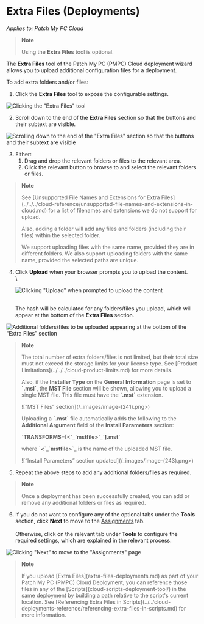 # Extra Files (Deployments)

_Applies to: Patch My PC Cloud_

> **Note**
>
> Using the **Extra Files** tool is optional.

The **Extra Files** tool of the Patch My PC (PMPC) Cloud deployment wizard allows you to upload additional configuration files for a deployment.

To add extra folders and/or files:

1. Click the **Extra Files** tool to expose the configurable settings.

![Clicking the "Extra Files" tool](../../../../.gitbook/assets/image-\(82\).png)

2. Scroll down to the end of the **Extra Files** section so that the buttons and their subtext are visible.

![Scrolling down to the end of the "Extra Files" section so that the buttons and their subtext are visible](../../../../.gitbook/assets/image-\(83\).png)

3. Either:
   1. Drag and drop the relevant folders or files to the relevant area.
   2. Click the relevant button to browse to and select the relevant folders or files.

> **Note**
>
> See \[Unsupported File Names and Extensions for Extra Files]\(../../../cloud-reference/unsupported-file-names-and-extensions-in-cloud.md) for a list of filenames and extensions we do not support for upload.
>
> Also, adding a folder will add any files and folders (including their files) within the selected folder.
>
> We support uploading files with the same name, provided they are in different folders. We also support uploading folders with the same name, provided the selected paths are unique.

4.  Click **Upload** when your browser prompts you to upload the content.\
    \\

    ![Clicking "Upload" when prompted to upload the content](../../../../.gitbook/assets/image-\(146\).png)

    \
    The hash will be calculated for any folders/files you upload, which will appear at the bottom of the **Extra Files** section.

![Additional folders/files to be uploaded appearing at the bottom of the “Extra Files” section](../../../../.gitbook/assets/image-\(84\).png)

> **Note**
>
> The total number of extra folders/files is not limited, but their total size must not exceed the storage limits for your license type. See \[Product Limitations]\(../../../cloud-product-limits.md) for more details.
>
> Also, if the **Installer Type** on the **General Information** page is set to **\`.msi\`**, the **MST File** section will be shown, allowing you to upload a single MST file. This file must have the **\`.mst\`** extension.
>
> !\[“MST Files” section]\(/\_images/image-(241).png>)
>
> Uploading a **\`.mst\`** file automatically adds the following to the **Additional Argument** field of the **Install Parameters** section:
>
> **\`TRANSFORMS=\[<\`**\_**\`mstfile>\`**\_**\`].mst\`**
>
> where **\`<\`**\_**\`mstfile>\`**\_ is the name of the uploaded MST file.
>
> !\[“Install Parameters” section updated]\(/\_images/image-(243).png>)

5. Repeat the above steps to add any additional folders/files as required.

> **Note**
>
> Once a deployment has been successfully created, you can add or remove any additional folders or files as required.

6. If you do not want to configure any of the optional tabs under the **Tools** section, click **Next** to move to the [Assignments](../cloud-assignments-deployment-tab.md) tab.\
   \
   Otherwise, click on the relevant tab under **Tools** to configure the required settings, which are explained in the relevant process.

![Clicking "Next" to move to the "Assignments" page](../../../../.gitbook/assets/image-\(85\).png)

> **Note**
>
> If you upload \[Extra Files]\(extra-files-deployments.md) as part of your Patch My PC (PMPC) Cloud Deployment, you can reference those files in any of the \[Scripts]\(cloud-scripts-deployment-tool/) in the same deployment by building a path relative to the script's current location. See \[Referencing Extra Files in Scripts]\(../../cloud-deployments-reference/referencing-extra-files-in-scripts.md) for more information.
